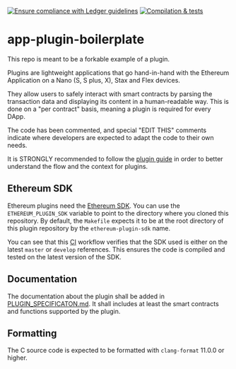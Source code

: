 [![Ensure compliance with Ledger guidelines](https://github.com/LedgerHQ/app-plugin-boilerplate/actions/workflows/guidelines_enforcer.yml/badge.svg?branch=develop)](https://github.com/LedgerHQ/app-plugin-boilerplate/actions/workflows/guidelines_enforcer.yml)
[![Compilation & tests](https://github.com/LedgerHQ/app-plugin-boilerplate/actions/workflows/build_and_functional_tests.yml/badge.svg?branch=develop)](https://github.com/LedgerHQ/app-plugin-boilerplate/actions/workflows/build_and_functional_tests.yml)


# app-plugin-boilerplate

This repo is meant to be a forkable example of a plugin.

Plugins are lightweight applications that go hand-in-hand with the Ethereum
Application on a Nano (S, S plus, X), Stax and Flex devices.

They allow users to safely interact with smart contracts by parsing the
transaction data and displaying its content in a human-readable way. This is
done on a "per contract" basis, meaning a plugin is required for every DApp.

The code has been commented, and special "EDIT THIS" comments indicate where
developers are expected to adapt the code to their own needs.

It is STRONGLY recommended to follow the
[plugin guide](https://developers.ledger.com/docs/dapp/embedded-plugin/code-overview/)
in order to better understand the flow and the context for plugins.

## Ethereum SDK

Ethereum plugins need the [Ethereum SDK](https://github.com/LedgerHQ/ethereum-plugin-sdk).
You can use the `ETHEREUM_PLUGIN_SDK` variable to point to the directory where you cloned
this repository. By default, the `Makefile` expects it to be at the root directory of this
plugin repository by the `ethereum-plugin-sdk` name.

You can see that this [CI](https://github.com/LedgerHQ/app-plugin-boilerplate/blob/develop/.github/workflows/check_sdk.yml) workflow
verifies that the SDK used is either on the latest `master` or `develop` references. This ensures
the code is compiled and tested on the latest version of the SDK.

## Documentation

The documentation about the plugin shall be added in [PLUGIN_SPECIFICATON.md](https://github.com/LedgerHQ/app-plugin-boilerplate/blob/develop/PLUGIN_SPECIFICATION.md). It shall includes at least the smart contracts and functions supported by the plugin.

## Formatting

The C source code is expected to be formatted with `clang-format` 11.0.0 or higher.
